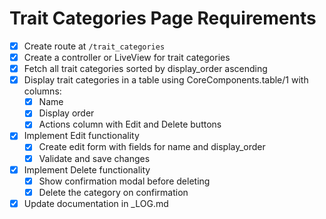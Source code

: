 # Trait Categories Page Requirements

- [x] Create route at `/trait_categories`
- [x] Create a controller or LiveView for trait categories
- [x] Fetch all trait categories sorted by display_order ascending
- [x] Display trait categories in a table using CoreComponents.table/1 with columns:
  - [x] Name
  - [x] Display order
  - [x] Actions column with Edit and Delete buttons
- [x] Implement Edit functionality
  - [x] Create edit form with fields for name and display_order
  - [x] Validate and save changes
- [x] Implement Delete functionality
  - [x] Show confirmation modal before deleting
  - [x] Delete the category on confirmation
- [x] Update documentation in _LOG.md 